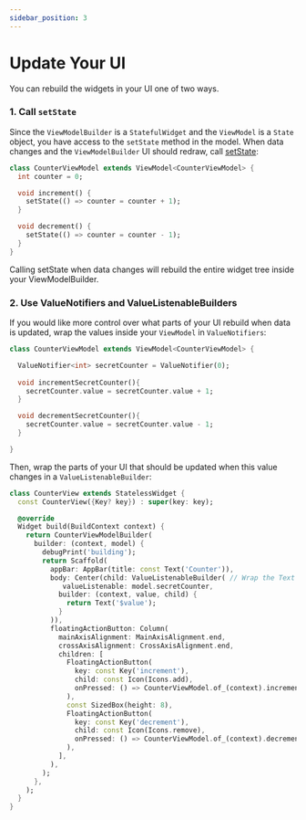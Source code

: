 ```yaml
---
sidebar_position: 3
---
```


# Update Your UI

You can rebuild the widgets in your UI one of two ways.

### 1. Call `setState`
Since the `ViewModelBuilder` is a `StatefulWidget` and the `ViewModel` is a `State` object, you have access to the `setState` method in the model. When data changes and the `ViewModelBuilder` UI should redraw, call [setState](https://api.flutter.dev/flutter/widgets/State/setState.html):

```dart
class CounterViewModel extends ViewModel<CounterViewModel> {
  int counter = 0;

  void increment() {
    setState(() => counter = counter + 1);
  }

  void decrement() {
    setState(() => counter = counter - 1);
  }
}
```


<div class="alert alert--warning" role="alert">
 Calling setState when data changes will rebuild the entire widget tree inside your ViewModelBuilder.
</div>

### 2. Use ValueNotifiers and ValueListenableBuilders 

If you would like more control over what parts of your UI rebuild when data is updated, wrap the values inside your `ViewModel` in `ValueNotifiers`:

```dart
class CounterViewModel extends ViewModel<CounterViewModel> {

  ValueNotifier<int> secretCounter = ValueNotifier(0);
  
  void incrementSecretCounter(){
    secretCounter.value = secretCounter.value + 1;
  }

  void decrementSecretCounter(){
    secretCounter.value = secretCounter.value - 1;
  }

}
```
Then, wrap the parts of your UI that should be updated when this value changes in a `ValueListenableBuilder`:

```dart
class CounterView extends StatelessWidget {
  const CounterView({Key? key}) : super(key: key);

  @override
  Widget build(BuildContext context) {
    return CounterViewModelBuilder(
      builder: (context, model) {
        debugPrint('building');
        return Scaffold(
          appBar: AppBar(title: const Text('Counter')),
          body: Center(child: ValueListenableBuilder( // Wrap the Text Widget
             valueListenable: model.secretCounter,
            builder: (context, value, child) {
              return Text('$value');
            }
          )),
          floatingActionButton: Column(
            mainAxisAlignment: MainAxisAlignment.end,
            crossAxisAlignment: CrossAxisAlignment.end,
            children: [
              FloatingActionButton(
                key: const Key('increment'),
                child: const Icon(Icons.add),
                onPressed: () => CounterViewModel.of_(context).incrementSecretCounter(),
              ),
              const SizedBox(height: 8),
              FloatingActionButton(
                key: const Key('decrement'),
                child: const Icon(Icons.remove),
                onPressed: () => CounterViewModel.of_(context).decrementSecretCounter(),
              ),
            ],
          ),
        );
      },
    );
  }
}
```